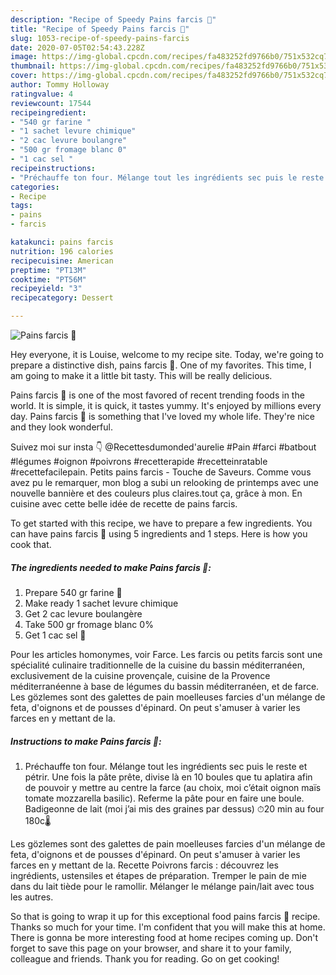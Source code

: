 ```yaml
---
description: "Recipe of Speedy Pains farcis 🥯"
title: "Recipe of Speedy Pains farcis 🥯"
slug: 1053-recipe-of-speedy-pains-farcis
date: 2020-07-05T02:54:43.228Z
image: https://img-global.cpcdn.com/recipes/fa483252fd9766b0/751x532cq70/pains-farcis-🥯-photo-principale-de-la-recette.jpg
thumbnail: https://img-global.cpcdn.com/recipes/fa483252fd9766b0/751x532cq70/pains-farcis-🥯-photo-principale-de-la-recette.jpg
cover: https://img-global.cpcdn.com/recipes/fa483252fd9766b0/751x532cq70/pains-farcis-🥯-photo-principale-de-la-recette.jpg
author: Tommy Holloway
ratingvalue: 4
reviewcount: 17544
recipeingredient:
- "540 gr farine "
- "1 sachet levure chimique"
- "2 cac levure boulangre"
- "500 gr fromage blanc 0"
- "1 cac sel "
recipeinstructions:
- "Préchauffe ton four. Mélange tout les ingrédients sec puis le reste et pétrir. Une fois la pâte prête, divise là en 10 boules que tu aplatira afin de pouvoir y mettre au centre la farce (au choix, moi c’était oignon maïs tomate mozzarella basilic). Referme la pâte pour en faire une boule. Badigeonne de lait (moi j’ai mis des graines par dessus) ⏱20 min au four 180c🌡"
categories:
- Recipe
tags:
- pains
- farcis

katakunci: pains farcis 
nutrition: 196 calories
recipecuisine: American
preptime: "PT13M"
cooktime: "PT56M"
recipeyield: "3"
recipecategory: Dessert

---
```



![Pains farcis 🥯](https://img-global.cpcdn.com/recipes/fa483252fd9766b0/751x532cq70/pains-farcis-🥯-photo-principale-de-la-recette.jpg)

Hey everyone, it is Louise, welcome to my recipe site. Today, we're going to prepare a distinctive dish, pains farcis 🥯. One of my favorites. This time, I am going to make it a little bit tasty. This will be really delicious.

Pains farcis 🥯 is one of the most favored of recent trending foods in the world. It is simple, it is quick, it tastes yummy. It's enjoyed by millions every day. Pains farcis 🥯 is something that I've loved my whole life. They're nice and they look wonderful.

Suivez moi sur insta 👇 @Recettesdumonded&#39;aurelie #Pain #farci #batbout #légumes #oignon #poivrons #recetterapide #recetteinratable #recettefacilepain. Petits pains farcis - Touche de Saveurs. Comme vous avez pu le remarquer, mon blog a subi un relooking de printemps avec une nouvelle bannière et des couleurs plus claires.tout ça, grâce à mon. En cuisine avec cette belle idée de recette de pains farcis.


To get started with this recipe, we have to prepare a few ingredients. You can have pains farcis 🥯 using 5 ingredients and 1 steps. Here is how you cook that.

<!--inarticleads1-->

##### The ingredients needed to make Pains farcis 🥯:

1. Prepare 540 gr farine 🌾
1. Make ready 1 sachet levure chimique
1. Get 2 cac levure boulangère
1. Take 500 gr fromage blanc 0%
1. Get 1 cac sel 🧂


Pour les articles homonymes, voir Farce. Les farcis ou petits farcis sont une spécialité culinaire traditionnelle de la cuisine du bassin méditerranéen, exclusivement de la cuisine provençale, cuisine de la Provence méditerranéenne à base de légumes du bassin méditerranéen, et de farce. Les gözlemes sont des galettes de pain moelleuses farcies d&#39;un mélange de feta, d&#39;oignons et de pousses d&#39;épinard. On peut s&#39;amuser à varier les farces en y mettant de la. 

<!--inarticleads2-->

##### Instructions to make Pains farcis 🥯:

1. Préchauffe ton four. Mélange tout les ingrédients sec puis le reste et pétrir. Une fois la pâte prête, divise là en 10 boules que tu aplatira afin de pouvoir y mettre au centre la farce (au choix, moi c’était oignon maïs tomate mozzarella basilic). Referme la pâte pour en faire une boule. Badigeonne de lait (moi j’ai mis des graines par dessus) ⏱20 min au four 180c🌡


Les gözlemes sont des galettes de pain moelleuses farcies d&#39;un mélange de feta, d&#39;oignons et de pousses d&#39;épinard. On peut s&#39;amuser à varier les farces en y mettant de la. Recette Poivrons farcis : découvrez les ingrédients, ustensiles et étapes de préparation. Tremper le pain de mie dans du lait tiède pour le ramollir. Mélanger le mélange pain/lait avec tous les autres. 

So that is going to wrap it up for this exceptional food pains farcis 🥯 recipe. Thanks so much for your time. I'm confident that you will make this at home. There is gonna be more interesting food at home recipes coming up. Don't forget to save this page on your browser, and share it to your family, colleague and friends. Thank you for reading. Go on get cooking!
